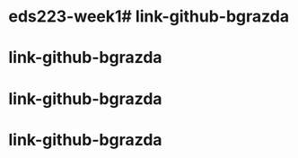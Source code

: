 # eds223-week1# link-github-bgrazda
# link-github-bgrazda
# link-github-bgrazda
# link-github-bgrazda
